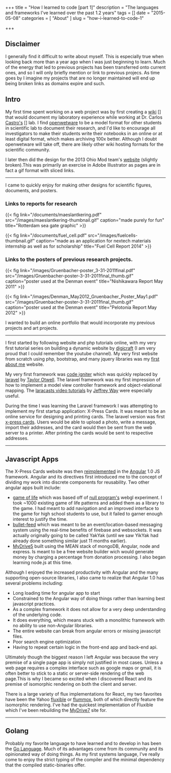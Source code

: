 +++
title = "How I learned to code [part 1]"
description = "The languages and frameworks I've learned over the past 1.2 years"
tags = []
date = "2015-05-08"
categories = [
  "About"
]
slug = "how-i-learned-to-code-1"

+++

## Disclaimer

I generally find it difficult to write about myself. This is especially true when looking back more than a year ago when I was just beginning to learn. Much of the energy that led to previous projects has been transferred onto current ones, and so I will only briefly mention or link to previous projecs. As time goes by I imagine my projects that are no longer maintained will end up being broken links as domains expire and such.

## Intro

My first time spent working on a web project was by first creating a [wiki] [] 
that would document my laboratory experience while working at Dr. Carlos [Castro's] [] lab. I find [openwetware][wetware] to be a model format for other students in scientific lab to document their research, and I'd like to encourage all investigators to make their students write their notebooks in an online or at least digital format, which makes archiving 100x better. Although I doubt openwetware will take off, there are likely other wiki hosting formats for the scientific community.

I later then did the design for the 2013 Ohio Mod team's [website][ohiomod] (slightly broken).This was primarily an exercise in Adobe Illustrator as pages are in fact a gif format with sliced links. 

___

I came to quickly enjoy for making other designs for scientific figures, documents, and posters.



### Links to reports for research

{{< fig 
link="/documents/maeslantkering.pdf" 
src="/images/maeslantkering-thumbnail.gif" 
caption="made purely for fun"
title="Rotterdam sea gate graphic" >}}

{{< fig 
link="/documents/fuel_cell.pdf" 
src="/images/fuelcells-thumbnail.gif" 
caption="made as an application for nextech materials internship as well as for scholarship"
title="Fuel Cell Report 2014" >}}


### Links to the posters of previous research projects.

{{< fig 
link="/images/Gruenbacher-poster_3-31-2011final.pdf" 
src="/images/Gruenbacher-poster-3-31-2011final_thumb.gif" 
caption="poster used at the Denman event"
title="Nishikawara Report May 2011" >}}

{{< fig 
link="/images/Denman_May2012_Gruenbacher_Poster_May1.pdf" 
src="/images/Gruenbacher-poster-3-31-2011final_thumb.gif" 
caption="poster used at the Denman event"
title="Pelotonia Report May 2012" >}}

I wanted to build an online portfolio that would incorporate my previous projects and art projects. 

___

I first started by following website and php tutorials online, with my very first tutorial series on building a dynamic website by [digicraft][] (I am very proud that I could remember the youtube channel). My very first website from scratch using php, bootstrap, and many jquery libraries was my [first about me][] website. 

My very first framework was [code igniter][] which was quickly replaced by [laravel](laravel.com) by [Taylor Otwell][]. The laravel framework was my first impression of how to implement a model view controller framework and object-relational mapping. The [laracasts video tutorials](https://laracasts.com/) by [Jeffrey Way][way] were especially useful.

During the time I was learning the Laravel framework I was attempting to implement my first startup application: X-Press Cards. It was meant to be an online service for designing and printing cards. The laravel version was first [x-press cards][xcards]. Users would be able to upload a photo, write a message, import their addresses, and the card would then be sent from the web server to a printer. After printing the cards would be sent to respective addresses.

___
## Javascript Apps

The X-Press Cards website was then [reimplemented][xcards4] in the [Angular][] 1.0 JS framework. Angular and its directives first introduced me to the concept of dividing my work into discrete components for reusability. Two other angular apps built include:

* [game of life][gol] which was based off of [null program's][null] webgl experiment. I took ~1000 existing game of life patterns and added them as a library to the game. I had meant to add navigation and an improved interface to the game for high school students to use, but it failed to garner enough interest to justify the time.
* [bullet-feed][] which was meant to be an event/location-based messaging system using the real-time benefits of firebase and websockets. It was actually originally going to be called YakYak (until we saw YikYak had already done something similar just 11 months earlier).
* [MyDrive5][] built using the MEAN stack of mongoDB, Angular, node and express. Is meant to be a free website builder wich would generate money by charging a percentage from donation processing. I also began learning node.js at this time.

Although I enjoyed the increased productivity with Angular and the many supporting open-source libraries, I also came to realize that Angular 1.0 has several problems
including:
    
* Long loading time for angular app to start
* Constrained to the Angular way of doing things rather than learning best javascript practices.
* As a complex framework it does not allow for a very deep understanding of the underlying code.
* It does everything, which means stuck with a monolithic framework with no ability to use non-Angular libraries.
* The entire website can break from angular errors or missing javascript files.
* Poor search engine optimization
* Having to repeat certain logic in the front-end app and back-end api.

Ultimately though the biggest reason I left Angular was because the very premise of a single page app is simply not justified in most cases. Unless a web page requires a complex interface such as google maps or gmail, it is often better to stick to a static or server-side rendering of the web page.This is why I became so excited when I discovered React and its premise of isomorphic rendering on both the client and server.

There is a large variety of flux implementations for React, my two favorites have been the Yahoo [fluxible][] or [flummox][], both of which directly feature the isomorphic rendering. I've had the quickest implementation of Fluxible which I've been rebuilding the [MyDrive7][] site for. 

___
## Golang

Probably my favorite language to have learned and to develop in has been the [Go Language][]. Much of its advantages come from its community and its opinionated way of doing things. As my first systems language, I've really come to enjoy the strict typing of the compiler and the minimal dependency that the compiled static-binaries offer.


[wiki]: http://openwetware.org/wiki/OhioMod2013:Team/Paul "my wiki page"
[Castro's]: https://mae.osu.edu/people/castro.39 "castro lab website"
[ohiomod]: http://openwetware.org/wiki/Biomod/2013/OSU
[wetware]: http://openwetware.org/wiki/Main_Page
[code igniter]: http://www.codeigniter.com
[taylor otwell]: http://taylorotwell.com/
[way]: https://twitter.com/jeffrey_way
[digicraft]: https://www.youtube.com/channel/UCw0ZIfZiV-BORQvok_cxNPw
[first about me]: http://paulgruenbacher.com/bootstrap/about
[xcards]: http://paulgruenbacher.com/xcards/
[Angular]: https://docs.angularjs.org/guide/di
[xcards4]: https://github.com/pgruenbacher/xcards4
[gol]: https://game-of-life-gl.firebaseapp.com/#/app
[null]: http://nullprogram.com/webgl-game-of-life/
[bullet-feed]: https://bullet.firebaseapp.com/#/intro
[mydrive5]: http://www.mydrive5.com/
[fluxible]: https://github.com/yahoo/fluxible
[flummox]: http://acdlite.github.io/flummox
[MyDrive7]:https://github.com/pgruenbacher/mydrive7
[Go Language]: https://golang.org/